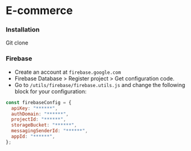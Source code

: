 # E-commerce

### Installation

Git clone


### Firebase

* Create an account at `firebase.google.com`
* Firebase Database > Register project > Get configuration code.
* Go to `/utils/firebase/firebase.utils.js` and change the following block for your configuration:

```javascript
const firebaseConfig = {
  apiKey: "******",
  authDomain: "******",
  projectId: "******",
  storageBucket: "******",
  messagingSenderId: "******",
  appId: "******",
};
```